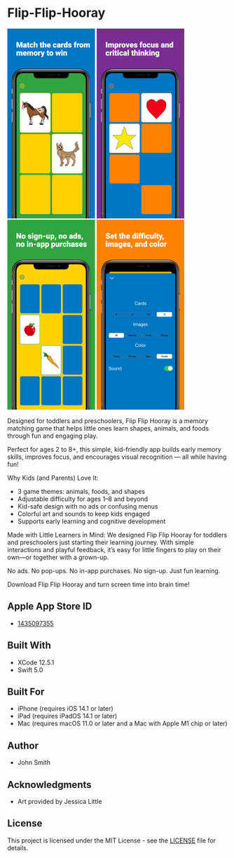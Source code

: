 # Flip-Flip-Hooray

<img src="https://github.com/JohnSmithCoder1/Flip-Flip-Hooray/blob/main/Screenshots/screenshot_1.png" width="200"> <img 
src="https://github.com/JohnSmithCoder1/Flip-Flip-Hooray/blob/main/Screenshots/screenshot_2.png" width="200"> 
<img src="https://github.com/JohnSmithCoder1/Flip-Flip-Hooray/blob/main/Screenshots/screenshot_3.png" width="200"> 
<img src="https://github.com/JohnSmithCoder1/Flip-Flip-Hooray/blob/main/Screenshots/screenshot_4.png" width="200">

Designed for toddlers and preschoolers, Flip Flip Hooray is a memory matching game that helps little ones learn shapes, animals, and foods through fun and engaging play.

Perfect for ages 2 to 8+, this simple, kid-friendly app builds early memory skills, improves focus, and encourages visual recognition — all while having fun!

Why Kids (and Parents) Love It:
* 3 game themes: animals, foods, and shapes
* Adjustable difficulty for ages 1–8 and beyond
* Kid-safe design with no ads or confusing menus
* Colorful art and sounds to keep kids engaged
* Supports early learning and cognitive development

Made with Little Learners in Mind:
We designed Flip Flip Hooray for toddlers and preschoolers just starting their learning journey. With simple interactions and playful feedback, it’s easy for little fingers to play on their own—or together with a grown-up.

No ads. No pop-ups. No in-app purchases. No sign-up. Just fun learning.

Download Flip Flip Hooray and turn screen time into brain time!

## Apple App Store ID

* [1435097355](https://apps.apple.com/us/app/toddle-time/id1435097355)

## Built With

* XCode 12.5.1
* Swift 5.0

## Built For

* iPhone (requires iOS 14.1 or later)
* iPad (requires iPadOS 14.1 or later)
* Mac (requires macOS 11.0 or later and a Mac with Apple M1 chip or later)

## Author

* John Smith

## Acknowledgments

* Art provided by Jessica Little

## License

This project is licensed under the MIT License - see the [LICENSE](LICENSE) file for details.
